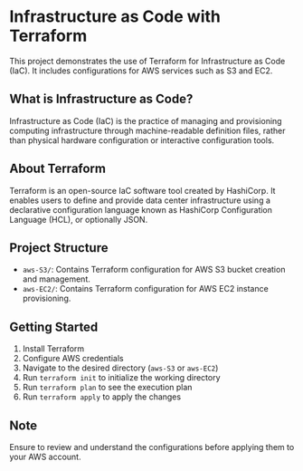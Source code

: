 # Infrastructure as Code with Terraform

This project demonstrates the use of Terraform for Infrastructure as Code (IaC). It includes configurations for AWS services such as S3 and EC2.

## What is Infrastructure as Code?

Infrastructure as Code (IaC) is the practice of managing and provisioning computing infrastructure through machine-readable definition files, rather than physical hardware configuration or interactive configuration tools.

## About Terraform

Terraform is an open-source IaC software tool created by HashiCorp. It enables users to define and provide data center infrastructure using a declarative configuration language known as HashiCorp Configuration Language (HCL), or optionally JSON.

## Project Structure

- `aws-S3/`: Contains Terraform configuration for AWS S3 bucket creation and management.
- `aws-EC2/`: Contains Terraform configuration for AWS EC2 instance provisioning.

## Getting Started

1. Install Terraform
2. Configure AWS credentials
3. Navigate to the desired directory (`aws-S3` or `aws-EC2`)
4. Run `terraform init` to initialize the working directory
5. Run `terraform plan` to see the execution plan
6. Run `terraform apply` to apply the changes

## Note

Ensure to review and understand the configurations before applying them to your AWS account.
